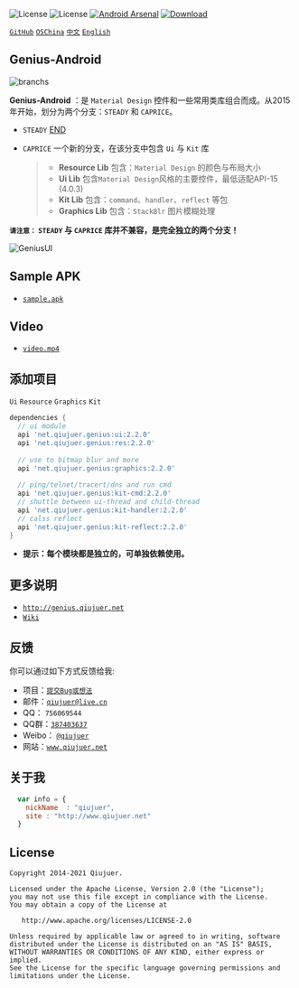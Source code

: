 ﻿![License](https://img.shields.io/github/license/qiujuer/Genius-Android.svg)
![License](https://img.shields.io/github/stars/qiujuer/Genius-Android.svg)
[![Android Arsenal](https://img.shields.io/badge/Android%20Arsenal-Genius--Android-brightgreen.svg?style=flat)](https://android-arsenal.com/details/1/1463)
[![Download](https://api.bintray.com/packages/qiujuer/maven/net.qiujuer.genius%3Aui/images/download.svg)](https://bintray.com/qiujuer/maven/net.qiujuer.genius%3Aui/_latestVersion)

[`GitHub`](https://github.com/qiujuer/Genius-Android) [`OSChina`](http://git.oschina.net/qiujuer/Genius-Android) [`中文`](README-ZH.md) [`English`](README.md)


## Genius-Android

![branchs](https://raw.githubusercontent.com/qiujuer/Genius-Android/master/caprice/release/branchs.png)

**Genius-Android** ：是 `Material Design` 控件和一些常用类库组合而成。从2015年开始，划分为两个分支：`STEADY` 和 `CAPRICE`。
* `STEADY` [END](https://github.com/qiujuer/Genius-Android/tree/steady)

* `CAPRICE` 一个新的分支，在该分支中包含 `Ui` 与 `Kit` 库
  > * **Resource Lib** 包含：`Material Design` 的颜色与布局大小
	> * **Ui Lib** 包含`Material Design`风格的主要控件，最低适配API-15 (4.0.3)
	> * **Kit Lib** 包含：`command`、`handler`、`reflect`  等包
	> * **Graphics Lib** 包含：`StackBlr` 图片模糊处理

**`请注意：` `STEADY` 与 `CAPRICE` 库并不兼容，是完全独立的两个分支！**

![GeniusUI](https://raw.githubusercontent.com/qiujuer/Genius-Android/master/caprice/release/pic_ui.png)


## Sample APK

*  [`sample.apk`](https://raw.githubusercontent.com/qiujuer/Genius-Android/master/caprice/release/sample.apk)


## Video

*  [`video.mp4`](https://raw.githubusercontent.com/qiujuer/Genius-Android/master/caprice/release/video.mp4)


## 添加项目

`Ui` `Resource` `Graphics` `Kit`

```groovy
dependencies {
  // ui module
  api 'net.qiujuer.genius:ui:2.2.0'
  api 'net.qiujuer.genius:res:2.2.0'
  
  // use to bitmap blur and more
  api 'net.qiujuer.genius:graphics:2.2.0'
  
  // ping/telnet/tracert/dns and run cmd
  api 'net.qiujuer.genius:kit-cmd:2.2.0'
  // shuttle between ui-thread and child-thread
  api 'net.qiujuer.genius:kit-handler:2.2.0'
  // calss reflect
  api 'net.qiujuer.genius:kit-reflect:2.2.0'
}
```


*  **提示：每个模块都是独立的，可单独依赖使用。**



## 更多说明

*  [`http://genius.qiujuer.net`](http://genius.qiujuer.net)
*  [`Wiki`](https://github.com/qiujuer/Genius-Android/wiki)



## 反馈

你可以通过如下方式反馈给我:

* 项目：[`提交Bug或想法`](https://github.com/qiujuer/Genius-Android/issues)
* 邮件：[`qiujuer@live.cn`](mailto:qiujuer@live.cn)
* QQ： `756069544`
* QQ群：[`387403637`](http://shang.qq.com/wpa/qunwpa?idkey=3f1ed8e41ed84b07775ca593032c5d956fbd8c3320ce94817bace00549d58a8f)
* Weibo： [`@qiujuer`](http://weibo.com/qiujuer)
* 网站：[`www.qiujuer.net`](http://www.qiujuer.net)



## 关于我

```javascript
  var info = {
    nickName  : "qiujuer",
    site : "http://www.qiujuer.net"
  }
```



License
--------

    Copyright 2014-2021 Qiujuer.

    Licensed under the Apache License, Version 2.0 (the "License");
    you may not use this file except in compliance with the License.
    You may obtain a copy of the License at

       http://www.apache.org/licenses/LICENSE-2.0

    Unless required by applicable law or agreed to in writing, software
    distributed under the License is distributed on an "AS IS" BASIS,
    WITHOUT WARRANTIES OR CONDITIONS OF ANY KIND, either express or implied.
    See the License for the specific language governing permissions and
    limitations under the License.
